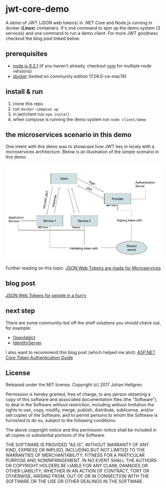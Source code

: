 # jwt-core-demo

A demo of JWT (JSON web tokens) in .NET Core and Node.js running in docker (**Linux**) containers. It's one command to spin up the demo system (3 services) and one command to run a demo client. For more JWT goodness checkout the blog post linked below.

## prerequisites
* [node.js 8.2.1](https://nodejs.org/en/) (if you haven't already, checkout [nvm](https://github.com/creationix/nvm) for multiple node versions)
* [docker](https://www.docker.com/) (tested on community edition 17.06.0-ce-mac19)


## install & run
1. clone this repo
2. run `docker-compose up`
3. in jwt/client run `npm install`
4. when compose is running the demo system run `node client/demo`

## the microservices scenario in this demo
One intent with this demo was to showcase how JWT ties in nicely with a microservices architecture. Below is an illustration of the simple scenario in this demo. 
  
 ![scenario](./scenario.png)

Further reading on this topic: [JSON Web Tokens are made for Microservices](http://alexander.holbreich.org/jwt/)

## blog post

[JSON Web Tokens for people in a hurry](http://hellgrenj.tumblr.com/post/164328292793/json-web-tokens-for-people-in-a-hurry)

## next step
There are some community-led off the shelf solutions you should check out, for example:  
* [OpenIddict](https://github.com/openiddict/openiddict-core)  
* [IdentityServer](https://github.com/IdentityServer/IdentityServer4)  

I also want to recommend this blog post (which helped me alot): 
[ASP.NET Core Token Authentication Guide](https://stormpath.com/blog/token-authentication-asp-net-core)

## License

Released under the MIT license. Copyright (c) 2017 Johan Hellgren.

Permission is hereby granted, free of charge, to any person obtaining a copy of this software and associated documentation files (the "Software"), to deal in the Software without restriction, including without limitation the rights to use, copy, modify, merge, publish, distribute, sublicense, and/or sell copies of the Software, and to permit persons to whom the Software is furnished to do so, subject to the following conditions:

The above copyright notice and this permission notice shall be included in all copies or substantial portions of the Software.

THE SOFTWARE IS PROVIDED "AS IS", WITHOUT WARRANTY OF ANY KIND, EXPRESS OR IMPLIED, INCLUDING BUT NOT LIMITED TO THE WARRANTIES OF MERCHANTABILITY, FITNESS FOR A PARTICULAR PURPOSE AND NONINFRINGEMENT. IN NO EVENT SHALL THE AUTHORS OR COPYRIGHT HOLDERS BE LIABLE FOR ANY CLAIM, DAMAGES OR OTHER LIABILITY, WHETHER IN AN ACTION OF CONTRACT, TORT OR OTHERWISE, ARISING FROM, OUT OF OR IN CONNECTION WITH THE SOFTWARE OR THE USE OR OTHER DEALINGS IN THE SOFTWARE.